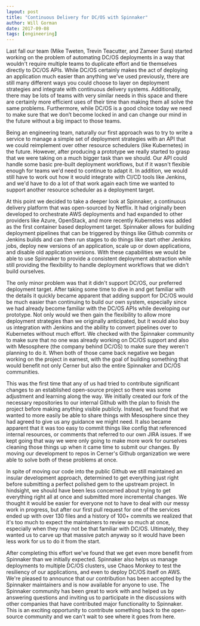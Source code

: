 ```yaml
---
layout: post
title: "Continuous Delivery for DC/OS with Spinnaker"
author: Will Gorman
date: 2017-09-08
tags: [engineering]
---
```


Last fall our team (Mike Tweten, Trevin Teacutter, and Zameer Sura) started working on the problem of automating DC/OS deployments in a way that wouldn't require multiple teams to duplicate effort and tie themselves directly to DC/OS APIs.  While DC/OS certainly makes the act of deploying an application much easier than anything we've used previously, there are still many different ways you could choose to layer on deployment strategies and integrate with continuous delivery systems. Additionally, there may be lots of teams with very similar needs in this space and there are certainly more efficient uses of their time than making them all solve the same problems.  Furthermore, while DC/OS is a good choice today we need to make sure that we don’t become locked in and can change our mind in the future without a big impact to those teams.

Being an engineering team, naturally our first approach was to try to write a service to manage a simple set of deployment strategies with an API that we could reimplement over other resource schedulers (like Kubernetes) in the future.  However, after producing a prototype we really started to grasp that we were taking on a much bigger task than we should.  Our API could handle some basic pre-built deployment workflows, but if it wasn't flexible enough for teams we'd need to continue to adapt it.  In addition, we would still have to work out how it would integrate with CI/CD tools like Jenkins, and we'd have to do a lot of that work again each time we wanted to support another resource scheduler as a deployment target.

At this point we decided to take a deeper look at Spinnaker, a continuous delivery platform that was open-sourced by Netflix.  It had originally been developed to orchestrate AWS deployments and had expanded to other providers like Azure, OpenStack, and more recently Kubernetes was added as the first container based deployment target.
Spinnaker allows for building deployment pipelines that can be triggered by things like Github commits or Jenkins builds and can then run stages to do things like start other Jenkins jobs, deploy new versions of an application, scale up or down applications, and disable old application versions.  With these capabilities we would be able to use Spinnaker to provide a consistent deployment abstraction while still providing the flexibility to handle deployment workflows that we didn't build ourselves.

The only minor problem was that it didn't support DC/OS, our preferred deployment target. After taking some time to dive in and get familiar with the details it quickly became apparent that adding support for DC/OS would be much easier than continuing to build our own system, especially since we had already become familiar with the DC/OS APIs while developing our prototype.  Not only would we then gain the flexibility to allow more deployment strategies than we originally anticipated, but it would also buy us integration with Jenkins and the ability to convert pipelines over to Kubernetes without much effort.  We checked with the Spinnaker community to make sure that no one was already working on DC/OS support and also with Mesosphere (the company behind DC/OS) to make sure they weren't planning to do it.  When both of those came back negative we began working on the project in earnest, with the goal of building something that would benefit not only Cerner but also the entire Spinnaker and DC/OS communities.

This was the first time that any of us had tried to contribute significant changes to an established open-source project so there was some adjustment and learning along the way.  We initially created our fork of the necessary repositories to our internal Github with the plan to finish the project before making anything visible publicly. Instead, we found that we wanted to more easily be able to share things with Mesosphere since they had agreed to give us any guidance we might need.  It also became apparent that it was too easy to commit things like config that referenced internal resources, or comments that referred to our own JIRA issues.  If we kept going that way we were only going to make more work for ourselves cleaning those things up when it came time to submit our changes.  By moving our development to repos in Cerner's Github organization we were able to solve both of these problems at once.

In spite of moving our code into the public Github we still maintained an insular development approach, determined to get everything just right before submitting a perfect polished gem to the upstream project.  In hindsight, we should have been less concerned about trying to get everything right all at once and submitted more incremental changes.  We thought it would be easier for everyone not to have to deal with our messy work in progress, but after our first pull request for one of the services ended up with over 130 files and a history of 100+ commits we realized that it's too much to expect the maintainers to review so much at once, especially when they may not be that familiar with DC/OS.  Ultimately, they wanted us to carve up that massive patch anyway so it would have been less work for us to do it from the start.

After completing this effort we've found that we get even more benefit from Spinnaker than we initially expected.  Spinnaker also helps us manage deployments to multiple DC/OS clusters, use Chaos Monkey to test the resiliency of our applications, and even to deploy DC/OS itself on AWS. We're pleased to announce that our contribution has been accepted by the Spinnaker maintainers and is now available for anyone to use.  The Spinnaker community has been great to work with and helped us by answering questions and inviting us to participate in the discussions with other companies that have contributed major functionality to Spinnaker.  This is an exciting opportunity to contribute something back to the open-source community and we can't wait to see where it goes from here.
